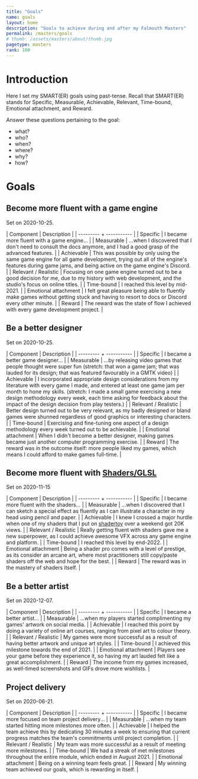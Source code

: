 ```yaml
---
title: "Goals"
name: goals
layout: home
description: "Goals to achieve during and after my Falmouth Masters"
permalink: /masters/goals
# thumb: /assets/masters/about/thumb.jpg
pagetype: masters
rank: 100
---
```


# Introduction

Here I set my SMART(ER) goals using past-tense. Recall that SMART(ER) stands for Specific, Measurable, Achievable, Relevant, Time-bound, Emotional attachment, and Reward.

Answer these questions pertaining to the goal: 

- what?
- who?
- when?
- where?
- why?
- how?

# Goals

## Become more fluent with a game engine

Set on 2020-10-25.

| Component | Description |
| --------- + ----------- |
| Specific | I became more fluent with a game engine... |
| Measurable | ...when I discovered that I don't need to consult the docs anymore, and I had a good grasp of the advanced features. |
| Achievable | This was possible by only using the same game engine for all game development, trying out all of the engine's features during game jams, and being active on the game engine's Discord. |
| Relevant / Realistic | Focusing on one game engine turned out to be a good decision for me, due to my history with web development, and the studio's focus on online titles. |
| Time-bound | I reached this level by mid-2021. |
| Emotional attachment | I felt great pleasure being able to fluently make games without getting stuck and having to resort to docs or Discord every other minute. |
| Reward | The reward was the state of flow I achieved with every game development project. |

## Be a better designer

Set on 2020-10-25.

| Component | Description |
| --------- + ----------- |
| Specific | I became a better game designer... |
| Measurable | ...by releasing video games that people thought were super fun (stretch: that won a game jam; that was lauded for its design; that was featured favourably in a GMTK video) |
| Achievable | I incorporated appropriate design considerations from my literature with every game I made, and entered at least <span class="highlight">one game jam per month</span> to hone my skills. (stretch: I made a small game exercising a new design methodology <span class="highlight">every week</span>, each time asking for feedback about the impact of the design decision from play testers.) |
| Relevant / Realistic | Better design turned out to be very relevant, as my badly designed or bland games were shunned regardless of good graphics or interesting characters. |
| Time-bound | Exercising and fine-tuning one aspect of a design methodology every week turned out to be achievable. |
| Emotional attachment | When I didn't become a better designer, making games became just another computer programming exercise. |
| Reward | The reward was in the outcome itself: more people liked my games, which means I could afford to make games full-time. |

## Become more fluent with [Shaders/GLSL](https://en.wikipedia.org/wiki/Shader)

Set on 2020-11-15

| Component | Description |
| --------- + ----------- |
| Specific | I became more fluent with the shaders... |
| Measurable | ...when I discovered that I can sketch a special effect as fluently as I can illustrate a character in my head using pencil and paper. |
| Achievable | I knew I crossed a major hurdle when one of my shaders that I put on [shadertoy](https://www.shadertoy.com/) over a weekend got 20K views. |
| Relevant / Realistic | Really getting fluent with shaders gave me a new superpower, as I could achieve awesome VFX across any game engine and platform. |
| Time-bound | I reached this level by end-2022. |
| Emotional attachment | Being a shader pro comes with a level of prestige, as its consider an arcane art, where most practitioners still copy/paste shaders off the web and hope for the best. |
| Reward | The reward was in the mastery of shaders itself. |

## Be a better artist

Set on 2020-12-07.

| Component | Description |
| --------- + ----------- |
| Specific | I became a better artist... |
| Measurable | ...when my players started complimenting my games' artwork on social media. |
| Achievable | I reached this point by doing a variety of online art courses, ranging from pixel art to colour theory. |
| Relevant / Realistic | My games were more successful as a result of having better artwork and unique art styles. |
| Time-bound | I achieved this milestone towards the end of 2021. |
| Emotional attachment | Players see your game before they experience it, so having my art lauded felt like a great accomplishment. |
| Reward | The income from my games increased, as well-timed screenshots and GIFs drove more wishlists. |

## Project delivery

Set on 2020-06-21.

| Component | Description |
| --------- + ----------- |
| Specific | I became more focused on team project delivery... |
| Measurable | ...when my team started hitting more milestones more often. |
| Achievable | I helped the team achieve this by dedicating 30 minutes a week to ensuring that current progress matches the team's commitments until project completion. |
| Relevant / Realistic | My team was more successful as a result of meeting more milestones. |
| Time-bound | We had a streak of met milestones throughout the entire module, which ended in August 2021. |
| Emotional attachment | Being on a winning team feels great. |
| Reward | My winning team achieved our goals, which is rewarding in itself. |

<!--
## Template

Set on 2020-xx-xx.

| Component | Description |
| --------- + ----------- |
| Specific | x |
| Measurable | x |
| Achievable | x |
| Relevant / Realistic | x |
| Time-bound | x |
| Emotional attachment | x |
| Reward | x |
-->